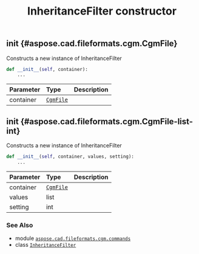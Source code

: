 ﻿---
title: InheritanceFilter constructor
second_title: Aspose.CAD for Python via .NET API References
description: 
type: docs
weight: 10
url: /python-net/aspose.cad.fileformats.cgm.commands/inheritancefilter/__init__/
is_root: false
---

## __init__ {#aspose.cad.fileformats.cgm.CgmFile}

Constructs a new instance of InheritanceFilter



```python
def __init__(self, container):
    ...
```


| Parameter | Type | Description |
| :- | :- | :- |
| container | [`CgmFile`](/cad/python-net/aspose.cad.fileformats.cgm/cgmfile) |  |


## __init__ {#aspose.cad.fileformats.cgm.CgmFile-list-int}

Constructs a new instance of InheritanceFilter



```python
def __init__(self, container, values, setting):
    ...
```


| Parameter | Type | Description |
| :- | :- | :- |
| container | [`CgmFile`](/cad/python-net/aspose.cad.fileformats.cgm/cgmfile) |  |
| values | list |  |
| setting | int |  |



### See Also
* module [`aspose.cad.fileformats.cgm.commands`](../../)
* class [`InheritanceFilter`](/cad/python-net/aspose.cad.fileformats.cgm.commands/inheritancefilter)
